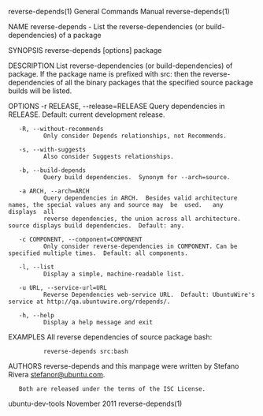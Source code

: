 reverse-depends(1)                                            General Commands Manual                                           reverse-depends(1)

NAME
       reverse-depends - List the reverse-dependencies (or build-dependencies) of a package

SYNOPSIS
       reverse-depends [options] package

DESCRIPTION
       List  reverse-dependencies  (or build-dependencies) of package.  If the package name is prefixed with src: then the reverse-dependencies of
       all the binary packages that the specified source package builds will be listed.

OPTIONS
       -r RELEASE, --release=RELEASE
              Query dependencies in RELEASE.  Default: current development release.

       -R, --without-recommends
              Only consider Depends relationships, not Recommends.

       -s, --with-suggests
              Also consider Suggests relationships.

       -b, --build-depends
              Query build dependencies.  Synonym for --arch=source.

       -a ARCH, --arch=ARCH
              Query dependencies in ARCH.  Besides valid architecture names, the special values any and source may  be  used.   any  displays  all
              reverse dependencies, the union across all architecture.  source displays build dependencies.  Default: any.

       -c COMPONENT, --component=COMPONENT
              Only consider reverse-dependencies in COMPONENT. Can be specified multiple times.  Default: all components.

       -l, --list
              Display a simple, machine-readable list.

       -u URL, --service-url=URL
              Reverse Dependencies web-service URL.  Default: UbuntuWire's service at http://qa.ubuntuwire.org/rdepends/.

       -h, --help
              Display a help message and exit

EXAMPLES
       All reverse dependencies of source package bash:

              reverse-depends src:bash

AUTHORS
       reverse-depends and this manpage were written by Stefano Rivera <stefanor@ubuntu.com>.

       Both are released under the terms of the ISC License.

ubuntu-dev-tools                                                   November 2011                                                reverse-depends(1)

